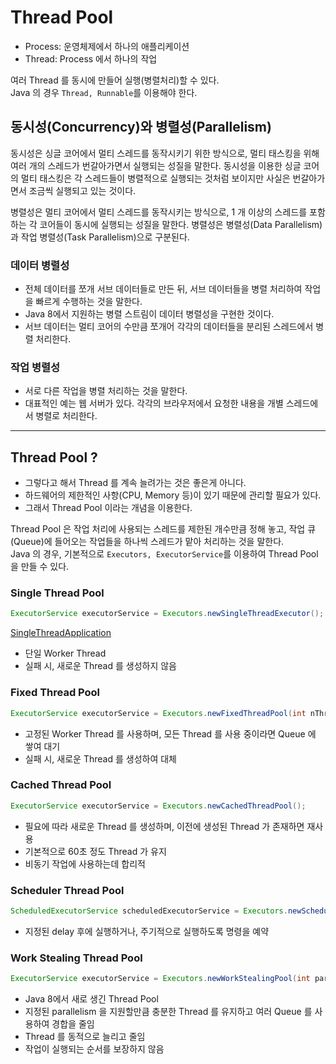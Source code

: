 # Thread Pool
* Process: 운영체제에서 하나의 애플리케이션
* Thread: Process 에서 하나의 작업

여러 Thread 를 동시에 만들어 실행(병렬처리)할 수 있다.<br>
Java 의 경우 ```Thread, Runnable```를 이용해야 한다.

## 동시성(Concurrency)와 병렬성(Parallelism)
동시성은 싱글 코어에서 멀티 스레드를 동작시키기 위한 방식으로, 멀티 태스킹을 위해 여러 개의 스레드가 번갈아가면서 실행되는 성질을 말한다.
 동시성을 이용한 싱글 코어의 멀티 태스킹은 각 스레드들이 병렬적으로 실행되는 것처럼 보이지만 사실은 번갈아가면서 조금씩 실행되고 있는 것이다.<br>

병렬성은 멀티 코어에서 멀티 스레드를 동작시키는 방식으로, 1 개 이상의 스레드를 포함하는 각 코어들이 동시에 실행되는 성질을 말한다.
 병렬성은 병렬성(Data Parallelism)과 작업 병렬성(Task Parallelism)으로 구분된다.
 
### 데이터 병렬성
* 전체 데이터를 쪼개 서브 데이터들로 만든 뒤, 서브 데이터들을 병렬 처리하여 작업을 빠르게 수행하는 것을 말한다.
* Java 8에서 지원하는 병렬 스트림이 데이터 병렬성을 구현한 것이다.
* 서브 데이터는 멀티 코어의 수만큼 쪼개어 각각의 데이터들을 분리된 스레드에서 병렬 처리한다.

### 작업 병렬성
* 서로 다른 작업을 병렬 처리하는 것을 말한다.
* 대표적인 예는 웹 서버가 있다. 각각의 브라우저에서 요청한 내용을 개별 스레드에서 병렬로 처리한다.

---

## Thread Pool ? 
* 그렇다고 해서 Thread 를 계속 늘려가는 것은 좋은게 아니다.
* 하드웨어의 제한적인 사항(CPU, Memory 등)이 있기 때문에 관리할 필요가 있다.
* 그래서 Thread Pool 이라는 개념을 이용한다.

Thread Pool 은 작업 처리에 사용되는 스레드를 제한된 개수만큼 정해 놓고,
 작업 큐(Queue)에 들어오는 작업들을 하나씩 스레드가 맡아 처리하는 것을 말한다.<br>
 Java 의 경우, 기본적으로 ```Executors, ExecutorService```를 이용하여 Thread Pool 을 만들 수 있다.
 
### Single Thread Pool
```java
ExecutorService executorService = Executors.newSingleThreadExecutor(); 
```
[SingleThreadApplication](../src/com/study/threadpool/SingleThreadApplication.java)
* 단일 Worker Thread
* 실패 시, 새로운 Thread 를 생성하지 않음

### Fixed Thread Pool
```java
ExecutorService executorService = Executors.newFixedThreadPool(int nThreads);
```
* 고정된 Worker Thread 를 사용하며, 모든 Thread 를 사용 중이라면 Queue 에 쌓여 대기
* 실패 시, 새로운 Thread 를 생성하여 대체

### Cached Thread Pool
```java
ExecutorService executorService = Executors.newCachedThreadPool();
```
* 필요에 따라 새로운 Thread 를 생성하며, 이전에 생성된 Thread 가 존재하면 재사용
* 기본적으로 60초 정도 Thread 가 유지
* 비동기 작업에 사용하는데 합리적

### Scheduler Thread Pool
```java
ScheduledExecutorService scheduledExecutorService = Executors.newScheduledThreadPool(int corePoolSize);
```
* 지정된 delay 후에 실행하거나, 주기적으로 실행하도록 명령을 예약

### Work Stealing Thread Pool
```java
ExecutorService executorService = Executors.newWorkStealingPool(int parallelism);
```
* Java 8에서 새로 생긴 Thread Pool
* 지정된 parallelism 을 지원할만큼 충분한 Thread 를 유지하고 여러 Queue 를 사용하여 경합을 줄임
* Thread 를 동적으로 늘리고 줄임
* 작업이 실행되는 순서를 보장하지 않음